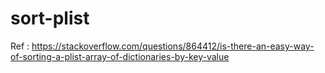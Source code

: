 # sort-plist
Ref : https://stackoverflow.com/questions/864412/is-there-an-easy-way-of-sorting-a-plist-array-of-dictionaries-by-key-value
